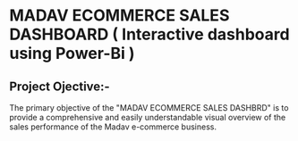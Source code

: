 # MADAV ECOMMERCE SALES DASHBOARD ( Interactive dashboard using Power-Bi ) 
## Project Ojective:-
The primary objective of the "MADAV ECOMMERCE SALES DASHBRD" is to provide a comprehensive and easily understandable visual overview of the sales performance of the Madav e-commerce business.
